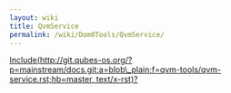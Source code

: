 ```yaml
---
layout: wiki
title: QvmService
permalink: /wiki/Dom0Tools/QvmService/
---
```


[Include(http://git.qubes-os.org/?p=mainstream/docs.git;a=blob\_plain;f=qvm-tools/qvm-service.rst;hb=master, text/x-rst)?](/wiki/Dom0Tools/Include(http%3A/git.qubes-os.org?p=mainstream/docs.git;a=blob_plain;f=qvm-tools/qvm-service.rst;hb=master,%20text/x-rst))
